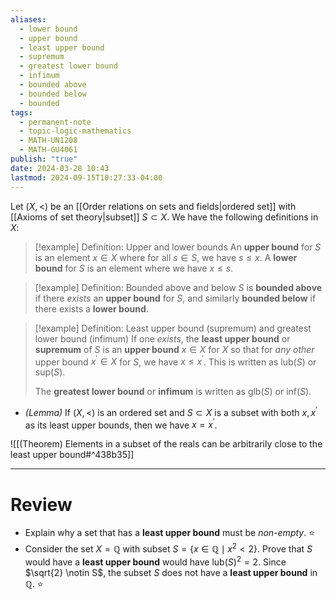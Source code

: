 ```yaml
---
aliases:
  - lower bound
  - upper bound
  - least upper bound
  - supremum
  - greatest lower bound
  - infimum
  - bounded above
  - bounded below
  - bounded
tags:
  - permanent-note
  - topic-logic-mathematics
  - MATH-UN1208
  - MATH-GU4061
publish: "true"
date: 2024-03-28 10:43
lastmod: 2024-09-15T10:27:33-04:00
---
```

Let $(X, <)$ be an [[Order relations on sets and fields|ordered set]] with [[Axioms of set theory|subset]] $S \subset X$. We have the following definitions in $X$:

>[!example] Definition: Upper and lower bounds
>An **upper bound** for $S$ is an element $x \in X$ where for all $s \in S$, we have $s \leq x$. A **lower bound** for $S$ is an element where we have $x \leq s$.

>[!example] Definition: Bounded above and below
>$S$ is **bounded above** if there *exists* an **upper bound** for $S$, and similarly **bounded below** if there exists a **lower bound**.

>[!example] Definition: Least upper bound (supremum) and greatest lower bound (infimum)
>If one *exists*, the **least upper bound** or **supremum** of $S$ is an **upper bound** $x \in X$ for $X$ so that for *any other* upper bound $x^\prime \in X$ for $S$, we have $x \leq x^\prime$. This is written as $\text{lub}(S)$ or $\text{sup}(S)$.
>
>The **greatest lower bound** or **infimum** is written as $\text{glb}(S)$ or $\text{inf}(S)$.

- *(Lemma)* If $(X,<)$ is an ordered set and $S \subset X$ is a subset with both $x, x^\prime$ as its least upper bounds, then we have $x = x^\prime$.

![[(Theorem) Elements in a subset of the reals can be arbitrarily close to the least upper bound#^438b35]]

---
# Review

- Explain why a set that has a **least upper bound** must be *non-empty*. ⭐
- Consider the set $X = \mathbb Q$ with subset $S = \{x \in \mathbb Q \mid x^2 < 2\}$. Prove that $S$ would have a **least upper bound** would have $\text{lub}(S)^2 = 2$. Since $\sqrt{2} \notin S$, the subset $S$ does not have a **least upper bound** in $\mathbb Q$. ⭐